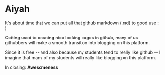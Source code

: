 Aiyah
====

It's about time that we can put all that github markdown (.md) to good use : )

Getting used to creating nice looking pages in github, many of us githubbers will make a smooth transition into blogging on this platform.

Since it is free -- and also because my students tend to really like github -- I imagine that many of my students will really like blogging on this platform.

In closing: **Awesomeness**

